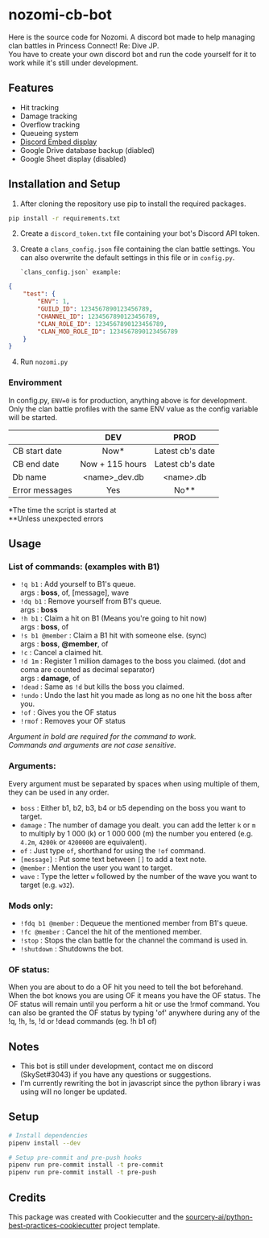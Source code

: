 # nozomi-cb-bot

Here is the source code for Nozomi.
A discord bot made to help managing clan battles in Princess Connect! Re: Dive JP.<br>
You have to create your own discord bot and run the code yourself for it to work while it's still under development.

## Features

-   Hit tracking
-   Damage tracking
-   Overflow tracking
-   Queueing system
-   [Discord Embed display](https://cdn.discordapp.com/attachments/796797906706497536/876172860090105876/unknown.png)
-   Google Drive database backup (diabled)
-   Google Sheet display (disabled)

## Installation and Setup

1. After cloning the repository use pip to install the required packages.

```bash
pip install -r requirements.txt
```

2.  Create a `discord_token.txt` file containing your bot's Discord API token.

3.  Create a `clans_config.json` file containing the clan battle settings.
    You can also overwrite the default settings in this file or in `config.py`.

        `clans_config.json` example:

```json
{
    "test": {
        "ENV": 1,
        "GUILD_ID": 1234567890123456789,
        "CHANNEL_ID": 1234567890123456789,
        "CLAN_ROLE_ID": 1234567890123456789,
        "CLAN_MOD_ROLE_ID": 1234567890123456789
    }
}
```

4. Run `nozomi.py`

### Enviromment

In config.py, `ENV=0` is for production, anything above is for development.<br>
Only the clan battle profiles with the same ENV value as the config variable will be started.

|                |       DEV        |       PROD       |
| -------------- | :--------------: | :--------------: |
| CB start date  |      Now\*       | Latest cb's date |
| CB end date    | Now + 115 hours  | Latest cb's date |
| Db name        | \<name\>\_dev.db |   \<name\>.db    |
| Error messages |       Yes        |      No\*\*      |

\*The time the script is started at<br>
\*\*Unless unexpected errors

## Usage

### List of commands: (examples with B1)

-   `!q b1` : Add yourself to B1's queue.<br>
    args : **boss**, of, [message], wave
-   `!dq b1` : Remove yourself from B1's queue.<br>
    args : **boss**
-   `!h b1` : Claim a hit on B1 (Means you're going to hit now)<br>
    args : **boss**, of
-   `!s b1 @member` : Claim a B1 hit with someone else. (sync)<br>
    args : **boss**, **@member**, of
-   `!c` : Cancel a claimed hit.
-   `!d 1m` : Register 1 million damages to the boss you claimed. (dot and coma are counted as decimal separator)<br>
    args : **damage**, of
-   `!dead` : Same as `!d` but kills the boss you claimed.
-   `!undo` : Undo the last hit you made as long as no one hit the boss after you.
-   `!of` : Gives you the OF status
-   `!rmof` : Removes your OF status

_Argument in bold are required for the command to work._<br>
_Commands and arguments are not case sensitive._

### Arguments:

Every argument must be separated by spaces when using multiple of them, they can be used in any order.

-   `boss` : Either b1, b2, b3, b4 or b5 depending on the boss you want to target.
-   `damage` : The number of damage you dealt. you can add the letter `k` or `m` to multiply by 1 000 (k) or 1 000 000 (m) the number you entered (e.g. `4.2m`, `4200k` or `4200000` are equivalent).
-   `of` : Just type `of`, shorthand for using the `!of` command.
-   `[message]` : Put some text between `[]` to add a text note.
-   `@member` : Mention the user you want to target.
-   `wave` : Type the letter `w` followed by the number of the wave you want to target (e.g. `w32`).

### Mods only:

-   `!fdq b1 @member` : Dequeue the mentioned member from B1's queue.
-   `!fc @member` : Cancel the hit of the mentioned member.
-   `!stop` : Stops the clan battle for the channel the command is used in.
-   `!shutdown` : Shutdowns the bot.

### OF status:

When you are about to do a OF hit you need to tell the bot beforehand.
When the bot knows you are using OF it means you have the OF status.
The OF status will remain until you perform a hit or use the !rmof command.
You can also be granted the OF status by typing 'of' anywhere during any of the !q, !h, !s, !d or !dead commands (eg. !h b1 of)

## Notes

-   This bot is still under development, contact me on discord (SkySet#3043) if you have any questions or suggestions.
-   I'm currently rewriting the bot in javascript since the python library i was using will no longer be updated.

## Setup

```sh
# Install dependencies
pipenv install --dev

# Setup pre-commit and pre-push hooks
pipenv run pre-commit install -t pre-commit
pipenv run pre-commit install -t pre-push
```

## Credits

This package was created with Cookiecutter and the [sourcery-ai/python-best-practices-cookiecutter](https://github.com/sourcery-ai/python-best-practices-cookiecutter) project template.
